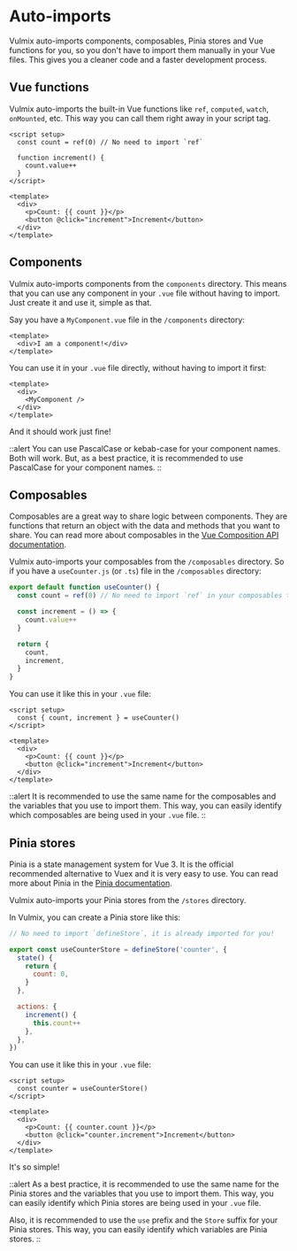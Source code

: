 # Auto-imports

Vulmix auto-imports components, composables, Pinia stores and Vue functions for you, so you don't have to import them manually in your Vue files. This gives you a cleaner code and a faster development process.

## Vue functions

Vulmix auto-imports the built-in Vue functions like `ref`, `computed`, `watch`, `onMounted`, etc. This way you can call them right away in your script tag.

```vue [app.vue]
<script setup>
  const count = ref(0) // No need to import `ref`

  function increment() {
    count.value++
  }
</script>

<template>
  <div>
    <p>Count: {{ count }}</p>
    <button @click="increment">Increment</button>
  </div>
</template>
```

## Components

Vulmix auto-imports components from the `components` directory. This means that you can use any component in your `.vue` file without having to import. Just create it and use it, simple as that.

Say you have a `MyComponent.vue` file in the `/components` directory:

```vue [components/MyComponent.vue]
<template>
  <div>I am a component!</div>
</template>
```

You can use it in your `.vue` file directly, without having to import it first:

```vue [app.vue]
<template>
  <div>
    <MyComponent />
  </div>
</template>
```

And it should work just fine!

::alert
You can use PascalCase or kebab-case for your component names. Both will work. But, as a best practice, it is recommended to use PascalCase for your component names.
::

## Composables

Composables are a great way to share logic between components. They are functions that return an object with the data and methods that you want to share. You can read more about composables in the <a href="https://vuejs.org/guide/reusability/composables.html" target="_blank" rel="nofollow noreferrer noopener">Vue Composition API documentation</a>.

Vulmix auto-imports your composables from the `/composables` directory. So if you have a `useCounter.js` (or `.ts`) file in the `/composables` directory:

```js [composables/useCounter.js]
export default function useCounter() {
  const count = ref(0) // No need to import `ref` in your composables too!

  const increment = () => {
    count.value++
  }

  return {
    count,
    increment,
  }
}
```

You can use it like this in your `.vue` file:

```vue [app.vue]{2}
<script setup>
  const { count, increment } = useCounter()
</script>

<template>
  <div>
    <p>Count: {{ count }}</p>
    <button @click="increment">Increment</button>
  </div>
</template>
```

::alert
It is recommended to use the same name for the composables and the variables that you use to import them. This way, you can easily identify which composables are being used in your `.vue` file.
::

## Pinia stores

Pinia is a state management system for Vue 3. It is the official recommended alternative to Vuex and it is very easy to use. You can read more about Pinia in the <a href="https://pinia.vuejs.org/" target="_blank" rel="nofollow noreferrer noopener">Pinia documentation</a>.

Vulmix auto-imports your Pinia stores from the `/stores` directory.

In Vulmix, you can create a Pinia store like this:

```js [stores/useCounterStore.js]
// No need to import `defineStore`, it is already imported for you!

export const useCounterStore = defineStore('counter', {
  state() {
    return {
      count: 0,
    }
  },

  actions: {
    increment() {
      this.count++
    },
  },
})
```

You can use it like this in your `.vue` file:

```vue [app.vue]{2}
<script setup>
  const counter = useCounterStore()
</script>

<template>
  <div>
    <p>Count: {{ counter.count }}</p>
    <button @click="counter.increment">Increment</button>
  </div>
</template>
```

It's so simple!

::alert
As a best practice, it is recommended to use the same name for the Pinia stores and the variables that you use to import them. This way, you can easily identify which Pinia stores are being used in your `.vue` file.

Also, it is recommended to use the `use` prefix and the `Store` suffix for your Pinia stores. This way, you can easily identify which variables are Pinia stores.
::
